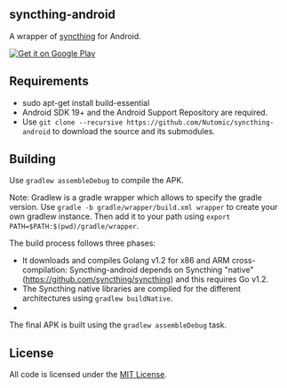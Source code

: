 ## syncthing-android

A wrapper of [syncthing](https://github.com/syncthing/syncthing) for Android.

[![Get it on Google Play](https://developer.android.com/images/brand/en_generic_rgb_wo_60.png)](https://play.google.com/store/apps/details?id=com.nutomic.syncthingandroid)

## Requirements
- sudo apt-get install build-essential
- Android SDK 19+ and the Android Support Repository are required.
- Use `git clone --recursive https://github.com/Nutomic/syncthing-android` to download the source and its submodules.

## Building

Use `gradlew assembleDebug` to compile the APK.

Note: Gradlew is a gradle wrapper which allows to specify the gradle version. Use `gradle -b gradle/wrapper/build.xml wrapper` to create your own gradlew instance. Then add it to your path using `export PATH=$PATH:$(pwd)/gradle/wrapper`.

The build process follows three phases:
- It downloads and compiles Golang v1.2 for x86 and ARM cross-compilation: Syncthing-android depends on Syncthing "native" (https://github.com/syncthing/syncthing) and this requires Go v1.2.
- The Syncthing native libraries are compiled for the different architectures using `gradlew buildNative`.
-
 The final APK is built using the `gradlew assembleDebug` task.


## License

All code is licensed under the [MIT License](https://github.com/Nutomic/syncthing-android/blob/master/LICENSE).
